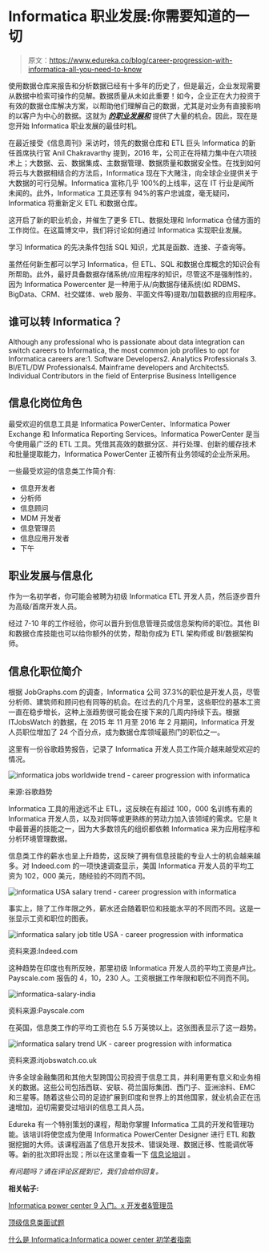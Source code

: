 # Informatica 职业发展:你需要知道的一切

> 原文：<https://www.edureka.co/blog/career-progression-with-informatica-all-you-need-to-know>

使用数据仓库来报告和分析数据已经有十多年的历史了，但是最近，企业发现需要从数据中检索可操作的见解。数据质量从未如此重要！如今，企业正在大力投资于有效的数据仓库解决方案，以帮助他们理解自己的数据，尤其是对业务有直接影响的以客户为中心的数据。这就为 ***[的职业发展和](https://www.edureka.co/informatica)*** 提供了大量的机会。因此，现在是您开始 Informatica 职业发展的最佳时机。

在最近接受《信息周刊》采访时，领先的数据仓库和 ETL 巨头 Informatica 的新任首席执行官 Anil Chakravarthy 提到，2016 年，公司正在将精力集中在六项技术上；大数据、云、数据集成、主数据管理、数据质量和数据安全性。在找到如何将云与大数据相结合的方法后，Informatica 现在下大赌注，向全球企业提供关于大数据的可行见解。Informatica 宣称几乎 100%的上线率，这在 IT 行业是闻所未闻的。此外，Informatica 工具还享有 94%的客户忠诚度，毫无疑问，Informatica 将重新定义 ETL 和数据仓库。

这开启了新的职业机会，并催生了更多 ETL、数据处理和 Informatica 仓储方面的工作岗位。在这篇博文中，我们将讨论如何通过 Informatica 实现职业发展。

学习 Informatica 的先决条件包括 SQL 知识，尤其是函数、连接、子查询等。

虽然任何新生都可以学习 Informatica，但 ETL、SQL 和数据仓库概念的知识会有所帮助。此外，最好具备数据存储系统/应用程序的知识，尽管这不是强制性的，因为 Informatica Powercenter 是一种用于从/向数据存储系统(如 RDBMS、BigData、CRM、社交媒体、web 服务、平面文件等)提取/加载数据的应用程序。

## **谁可以转 Informatica？**

Although any professional who is passionate about data integration can switch careers to Informatica, the most common job profiles to opt for Informatica careers are:1\. Software Developers2\. Analytics Professionals 3\. BI/ETL/DW Professionals4\. Mainframe developers and Architects5\. Individual Contributors in the field of Enterprise Business Intelligence

## **信息化岗位角色**

最受欢迎的信息工具是 Informatica PowerCenter、Informatica Power Exchange 和 Informatica Reporting Services。Informatica PowerCenter 是当今使用最广泛的 ETL 工具。凭借其高效的数据分区、并行处理、创新的缓存技术和批量提取能力，Informatica PowerCenter 正被所有业务领域的企业所采用。

一些最受欢迎的信息类工作简介有:

*   信息开发者
*   分析师
*   信息顾问
*   MDM 开发者
*   信息管理员
*   信息应用开发者
*   下午

## **职业发展与信息化**

作为一名初学者，你可能会被聘为初级 Informatica ETL 开发人员，然后逐步晋升为高级/首席开发人员。

经过 7-10 年的工作经验，你可以晋升到信息管理员或信息架构师的职位。其他 BI 和数据仓库技能也可以给你额外的优势，帮助你成为 ETL 架构师或 BI/数据架构师。

## **信息化职位简介**

根据 JobGraphs.com 的调查，Informatica 公司 37.3%的职位是开发人员，尽管分析师、建筑师和顾问也有同等的机会。在过去的几个月里，这些职位的基本工资一直在稳步增长，这种上涨趋势很可能会在接下来的几周内持续下去。根据 ITJobsWatch 的数据，在 2015 年 11 月至 2016 年 2 月期间，Informatica 开发人员职位增加了 24 个百分点，成为数据仓库领域最热门的职位之一。

这里有一份谷歌趋势报告，记录了 Informatica 开发人员工作简介越来越受欢迎的情况。

![informatica jobs worldwide trend - career progression with informatica](img/74e1c1f939d7c477547cd15065c1f0f8.png)

来源:谷歌趋势

Informatica 工具的用途远不止 ETL，这反映在有超过 100，000 名训练有素的 Informatica 开发人员，以及对同等或更熟练的劳动力加入该领域的需求。它是 It 中最普遍的技能之一，因为大多数领先的组织都依赖 Informatica 来为应用程序和分析环境管理数据。

信息类工作的薪水也呈上升趋势，这反映了拥有信息技能的专业人士的机会越来越多。对 Indeed.com 的一项快速调查显示，美国 Informatica 开发人员的平均工资为 102，000 美元，随经验的不同而不同。

![informatica USA salary trend - career progression with informatica](img/691b3113fc51178b6348a9ee7a971534.png)

事实上，除了工作年限之外，薪水还会随着职位和技能水平的不同而不同。这是一张显示工资和职位的图表。

![informatica salary job title USA - career progression with informatica](img/4e8ec3ee4dcc92768e163ff3ac810911.png)

资料来源:Indeed.com

这种趋势在印度也有所反映，那里初级 Informatica 开发人员的平均工资是卢比。Payscale.com 报告的 4，10，230 人。工资根据工作年限和职位不同而不同。

![informatica-salary-india](img/1b15d83a6966a107b9ca4b3e25e2fcb7.png)

资料来源:Payscale.com

在英国，信息类工作的平均工资也在 5.5 万英镑以上。这张图表显示了这一趋势。

![informatica salary trend UK - career progression with informatica](img/76e8db7d010e189978ba10af8871d087.png)

资料来源:itjobswatch.co.uk

许多全球金融集团和其他大型跨国公司投资于信息工具，并利用更有意义和业务相关的数据。这些公司包括西联、安联、荷兰国际集团、西门子、亚洲涂料、EMC 和三星等。随着这些公司的足迹扩展到印度和世界上的其他国家，就业机会正在迅速增加，迫切需要受过培训的信息工具人员。

Edureka 有一个特别策划的课程，帮助你掌握 Informatica 工具的开发和管理功能。该培训将使您成为使用 Informatica PowerCenter Designer 进行 ETL 和数据挖掘的大师。该课程涵盖了信息开发技术、错误处理、数据迁移、性能调优等等。新的批次即将出现；所以在这里查看一下 [信息论培训](https://www.edureka.co/informatica) 。

*有问题吗？请在评论区提到它，我们会给你回复。*

**相关帖子:**

[Informatica power center 9 入门。x 开发者&管理员](https://www.edureka.co/informatica "Get started with Informatica")

[顶级信息类面试题](https://www.edureka.co/blog/interview-questions/top-informatica-interview-questions-2016/ "Top Informatica interview questions")

[什么是 Informatica:Informatica power center 初学者指南](https://www.edureka.co/blog/what-is-informatica/)
